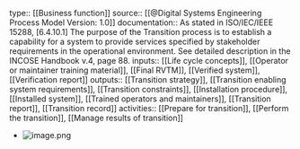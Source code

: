 type:: [[Business function]]
source:: [[@Digital Systems Engineering Process Model Version: 1.0]]
documentation:: As stated in ISO/IEC/IEEE 15288, [6.4.10.1] The purpose of the Transition process is to establish a capability for a system to provide services specified by stakeholder requirements in the operational environment.  See detailed description in the INCOSE Handbook v.4, page 88.
inputs:: [[Life cycle concepts]], [[Operator or maintainer training material]], [[Final RVTM]], [[Verified system]], [[Verification report]]
outputs:: [[Transition strategy]], [[Transition enabling system requirements]], [[Transition constraints]], [[Installation procedure]], [[Installed system]], [[Trained operators and maintainers]], [[Transition report]], [[Transition record]]
activities:: [[Prepare for transition]], [[Perform the transition]], [[Manage results of transition]]

- ![image.png](../assets/image_1689442152014_0.png)
